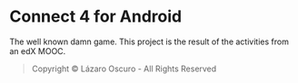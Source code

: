 # Connect 4 for Android

The well known damn game. This project is the result of the activities from an edX MOOC.

> Copyright &copy; Lázaro Oscuro - All Rights Reserved
